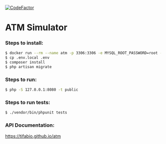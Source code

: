 [![CodeFactor](https://www.codefactor.io/repository/github/tifabio/atm/badge)](https://www.codefactor.io/repository/github/tifabio/atm)

# ATM Simulator

### Steps to install:

```sh
$ docker run --rm --name atm -p 3306:3306 -e MYSQL_ROOT_PASSWORD=root -e MYSQL_DATABASE=atm -d mysql:8.0
$ cp .env.local .env
$ composer install
$ php artisan migrate
```

### Steps to run:
```sh
$ php -S 127.0.0.1:8080 -t public
```

### Steps to run tests:

```sh
$ ./vendor/bin/phpunit tests
```

### API Documentation:
https://tifabio.github.io/atm